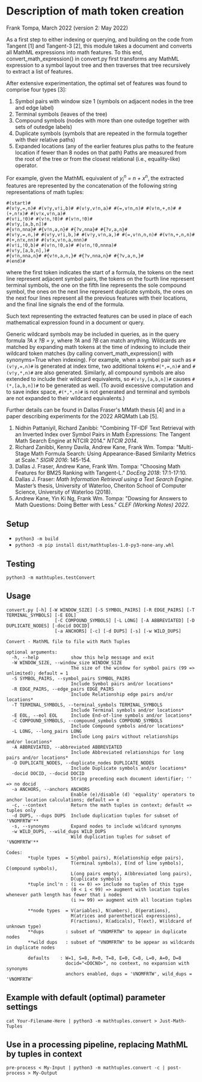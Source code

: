 # Description of math token creation
Frank Tompa, March 2022
(version 2: May 2022)

As a first step to either indexing or querying, and building on the code from Tangent [1] and Tangent-3 [2], this module takes a document and converts all MathML expressions into math features. To this end, convert_math_expression() in convert.py first transforms any MathML expression to a symbol layout tree and then traverses that tree recursively to extract a list of features.

After extensive experimentation, the optimal set of features was found to comprise four types [3]:
   1. Symbol pairs with window size 1 (symbols on adjacent nodes in the tree and edge label)
   2. Terminal symbols (leaves of the tree)
   3. Compound symbols (nodes with more than one outedge together with sets of outedge labels)
   4. Duplicate symbols (symbols that are repeated in the formula together with their relative paths)
   5. Expanded locations (any of the earlier features plus paths to the feature location if fewer than 8 nodes on that path)
Paths are measured from the root of the tree or from the closest relational (i.e., equality-like) operator.

For example, given the MathML equivalent of _y<sub>i</sub><sup>n</sup> = n + x<sup>n</sup>_, the extracted features are represented by the concatenation of the following string representations of math tuples:
 ```
 #(start)#
 #(v!y,=,n)# #(v!y,v!i,b)# #(v!y,v!n,a)# #(=,v!n,n)# #(v!n,+,n)# #(+,n!x)# #(v!x,v!n,a)#
 #(v!i,!0)# #(v!n,!0)# #(v!n,!0)#
 #(v!y,[a,b,n])#
 #{v!n,nna}# #{v!n,a,n}# #{?v,nna}# #{?v,a,n}# 
 #(v!y,=,n,)# #(v!y,v!i,b,)# #(v!y,v!n,a,)# #(=,v!n,n,n)# #(v!n,+,n,n)# #(+,n!x,nn)# #(v!x,v!n,a,nnn)#
 #(v!i,!0,b)# #(v!n,!0,a)# #(v!n,!0,nnna)#
 #(v!y,[a,b,n],)#
 #{v!n,nna,n}# #{v!n,a,n,}# #{?v,nna,n}# #{?v,a,n,}# 
 #(end)#
 ```
where the first token indicates the start of a formula, the tokens on the next line represent adjacent symbol pairs, the tokens on the fourth line represent terminal symbols, the one on the fifth line represents the sole compound symbol, the ones on the next line represent duplicate symbols, the ones on the next four lines represent all the previous features with their locations, and the final line signals the end of the formula.
 
Such text representing the extracted features can be used in place of each mathematical expression found in a document or query. 

Generic wildcard symbols may be included in queries, as in the query formula _?A x ?B = y_, where _?A_ and _?B_ can match anything. Wildcards are matched by expanding math tokens at the time of indexing to include their wildcard token matches (by calling convert_math_expression() with synonyms=True when indexing). For example, when a symbol pair such as `#(v!y,=,n)#` is generated at index time, two additional tokens `#(*,=,n)#` and `#(v!y,*,n)#` are also generated. Similarly, all compound symbols are also extended to include their wildcard equivalents, so `#(v!y,[a,b,n])#` causes `#(*,[a,b,n])#` to be generated as well. (To avoid excessive computation and to save index space, `#(*,*,n)#` is not generated and terminal and symbols are not expanded to their wildcard equivalents.)

Further details can be found in Dallas Fraser's MMath thesis [4] and in a paper describing experiments for the 2022 ARQMath Lab [5].

1. Nidhin Pattaniyil, Richard Zanibbi: "Combining TF-IDF Text Retrieval with an Inverted Index over Symbol Pairs in Math Expressions: The Tangent Math Search Engine at NTCIR 2014." _NTCIR 2014_.
2. Richard Zanibbi, Kenny Davila, Andrew Kane, Frank Wm. Tompa: "Multi-Stage Math Formula Search: Using Appearance-Based Similarity Metrics at Scale." _SIGIR 2016_: 145-154.
3. Dallas J. Fraser, Andrew Kane, Frank Wm. Tompa: "Choosing Math Features for BM25 Ranking with Tangent-L." _DocEng 2018_: 17:1-17:10.
4. Dallas J. Fraser: _Math Information Retrieval using a Text Search Engine._ Master’s thesis, University of Waterloo, Cheriton School of Computer Science, University of Waterloo (2018).
5. Andrew Kane, Yin Ki Ng, Frank Wm. Tompa: "Dowsing for Answers to Math Questions: Doing Better with Less." _CLEF (Working Notes) 2022_.

## Setup
- `python3 -m build`
- `python3 -m pip install dist/mathtuples-1.0-py3-none-any.whl`

## Testing
  `python3 -m mathtuples.testConvert`

## Usage
```
convert.py [-h] [-W WINDOW_SIZE] [-S SYMBOL_PAIRS] [-R EDGE_PAIRS] [-T TERMINAL_SYMBOLS] [-E EOL]
                  [-C COMPOUND_SYMBOLS] [-L LONG] [-A ABBREVIATED] [-D DUPLICATE_NODES] [-docid DOCID]
                  [-a ANCHORS] [-c] [-d DUPS] [-s] [-w WILD_DUPS]

Convert - MathML file to file with Math Tuples

optional arguments:
  -h, --help            show this help message and exit
  -W WINDOW_SIZE, --window_size WINDOW_SIZE
                        The size of the window for symbol pairs (99 => unlimited); default = 1
  -S SYMBOL_PAIRS, --symbol_pairs SYMBOL_PAIRS
                        Include Symbol pairs and/or locations*
  -R EDGE_PAIRS, --edge_pairs EDGE_PAIRS
                        Include Relationship edge pairs and/or locations*
  -T TERMINAL_SYMBOLS, --terminal_symbols TERMINAL_SYMBOLS
                        Include Terminal symbols and/or locations*
  -E EOL, --eol EOL     Include End-of-line symbols and/or locations*
  -C COMPOUND_SYMBOLS, --compound_symbols COMPOUND_SYMBOLS
                        Include Compound symbols and/or locations*
  -L LONG, --long_pairs LONG
                        Include Long pairs without relationships and/or locations*
  -A ABBREVIATED, --abbreviated ABBREVIATED
                        Include Abbreviated relationships for long pairs and/or locations*
  -D DUPLICATE_NODES, --duplicate_nodes DUPLICATE_NODES
                        Include Duplicate symbols and/or locations*
  -docid DOCID, --docid DOCID
                        String preceding each document identifier; '' => no docid
  -a ANCHORS, --anchors ANCHORS
                        Enable (e)/disable (d) 'equality' operators to anchor location calculations; default => e
  -c, --context         Return the math tuples in context; default => tuples only
  -d DUPS, --dups DUPS  Include duplication tuples for subset of 'VNOMFRTW'**
  -s, --synonyms        Expand nodes to include wildcard synonyms
  -w WILD_DUPS, --wild_dups WILD_DUPS
                        Wild duplication tuples for subset of 'VNOMFRTW'**

Codes:
        *tuple types  = S(ymbol pairs), R(elationship edge pairs),
                        T(erminal symbols), E(nd of line symbols), C(ompound symbols),
                        L(ong pairs empty), A(bbreviated long pairs),
                        D(uplicate symbols)
        *tuple incl'n : (i <= 0) => include no tuples of this type
                        (0 < i < 99) => augment with location tuples whenever path length has fewer that i nodes
                        (i >= 99) => augment with all location tuples

        **node types  = V(ariables), N(umbers), O(perations),
                        M(atrices and parenthetical expressions),
                        F(ractions), R(adicals), T(ext), W(ildcard of unknown type)
        **dups        : subset of "VNOMFRTW" to appear in duplicate nodes
        **wild dups   : subset of "VNOMFRTW" to be appear as wildcards in duplicate nodes

        defaults    : W=1, S=8, R=0, T=8, E=0, C=8, L=0, A=0, D=8
                      docid="<DOCNO>", no context, no expansion with synonyms
                      anchors enabled, dups = 'VNOMFRTW', wild_dups = 'VNOMFRTW'

```

## Example with default (optimal) parameter settings
  `cat Your-Filename-Here | python3 -m mathtuples.convert > Just-Math-Tuples`
## Use in a processing pipeline, replacing MathML by tuples in context
  `pre-process < My-Input | python3 -m mathtuples.convert -c | post-process > My-Output`

